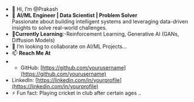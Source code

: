 - 👋 Hi, I’m @Prakash
-  🚀 **AI/ML Engineer | Data Scientist | Problem Solver**  
Passionate about building intelligent systems and leveraging data-driven insights to solve real-world challenges.  
- 🌱**Currently Learning**:-Reinforcement Learning, Generative AI (GANs, Diffusion Models)
- 💞️ I’m looking to collaborate on AI/ML Projects...
- 📫 **Reach Me At**
- - GitHub: [https://github.com/yourusername](https://github.com/yourusername)  
- LinkedIn: [https://linkedin.com/in/yourprofile](https://linkedin.com/in/yourprofile) 
- ⚡ Fun fact: Playing cricket in club after certain ages ..
<!---
Prakash is a ✨ special ✨ repository because its `README.md` (this file) appears on your GitHub profile.
You can click the Preview link to take a look at your changes.
--->
